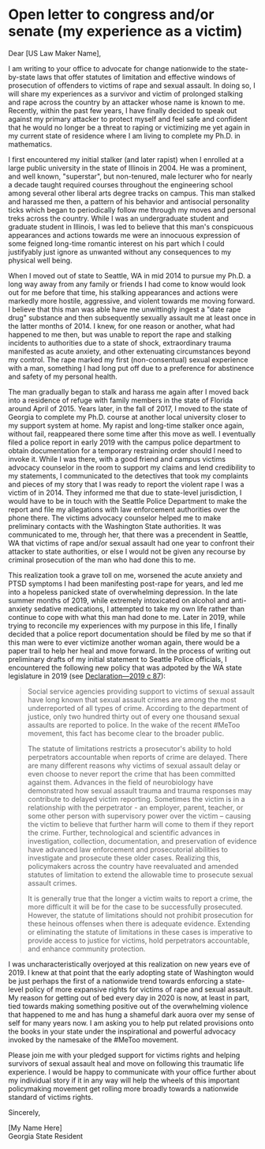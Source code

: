# Open letter to congress and/or senate (my experience as a victim)

Dear [US Law Maker Name], 

I am writing to your office to advocate for change nationwide to the state-by-state laws that 
offer statutes of limitation and effective windows of prosecution of offenders to victims of 
rape and sexual assault. In doing so, I will share my experiences as a survivor and victim of 
prolonged stalking and rape across the country by an attacker whose name is known to me. 
Recently, within the past few years, I have finally decided to speak out against my primary 
attacker to protect myself and feel safe and confident that he would no longer be a threat to 
raping or victimizing me yet again in my current state of residence where I am living to complete my 
Ph.D. in mathematics. 

I first encountered my initial stalker (and later rapist) when I enrolled at a large public university in the 
state of Illinois in 2004. He was a prominent, and well known, "superstar", but non-tenured, male 
lecturer who for nearly a decade taught required courses 
throughout the engineering school among several other liberal arts degree tracks on campus. This man stalked and 
harassed me then, a pattern of his behavior and antisocial personality ticks which began to periodically 
follow me through my moves and personal treks across the country. 
While I was an undergraduate student and graduate student in Illinois, I was led to believe 
that this man's conspicuous appearances and actions towards me were an innocuous expression of some 
feigned long-time romantic interest on his part which I could justifyably just ignore as unwanted without any 
consequences to my physical well being. 

When I moved out of state to Seattle, WA in mid 2014 to pursue my Ph.D. a long way away from any family or 
friends I had come to know would look out for me before that time, his stalking appearances and 
actions were markedly more hostile, aggressive, and 
violent towards me moving forward. I believe that this man was able have me unwittingly ingest a 
"date rape drug" substance and then subsequently sexually assault me at least once in the latter months of 2014. 
I knew, for one reason or another, what 
had happened to me then, but was unable to report the rape and stalking incidents to authorities due to a state of shock, 
extraordinary trauma manifested as acute anxiety, and other extenuating circumstances beyond my control. 
The rape marked my first (non-consentual) sexual experience with a man, something I had long put off due to a preference for 
abstinence and safety of my personal health. 

The man gradually began to stalk and harass me again 
after I moved back into a residence of refuge with family members in the state of Florida around April of 2015. 
Years later, in the fall of 2017, I moved to the state of Georgia to complete my Ph.D. course at another 
local university closer to my support system at home. 
My rapist and long-time stalker once again, without fail, reappeared there some time after this move as well. 
I eventually filed a police report in early 2019 with the campus police department to obtain documentation for a temporary 
restraining order should I need to invoke it. While I was there, with a good friend and campus victims advocacy counselor in the 
room to support my claims and lend credibility to my statements, 
I communicated to the detectives that took my complaints and pieces of my story that I was ready to report the 
violent rape I was a victim of in 2014. They informed me that due to state-level jurisdiction, I would have to be in touch with the 
Seattle Police Department to make the report and file my allegations with law enforcement authorities over the phone there. 
The victims advocacy counselor 
helped me to make preliminary contacts with the Washington State authorities. It was communicated to me, through her, that there was 
a precendent in Seattle, WA that victims of rape and/or sexual assault had one year to confront their attacker to state authorities, or else I 
would not be given any recourse by criminal prosecution of the man who had done this to me. 

This realization took a grave 
toll on me, worsened the acute anxiety and PTSD symptoms I had been manifesting post-rape for years, and led me into a hopeless panicked state 
of overwhelming depression. In the late summer months of 2019, while extremely intoxicated on alcohol and anti-anxiety sedative medications, 
I attempted to take my own life rather than continue to cope with what this man had done to me. 
Later in 2019, while trying to reconcile my experiences with my purpose in this life, I finally decided that a police report documentation should be filed by me so that if this 
man were to ever victimize another woman again, there would be a paper trail to help her heal and move forward. 
In the process of writing out preliminary drafts of my initial statement to Seattle Police officials, I encountered the following 
new policy that was adpoted by the WA state legislature in 2019 (see [Declaration—2019 c 87](https://app.leg.wa.gov/RCW/default.aspx?cite=9A.04.080)): 

>Social service agencies providing support to victims of sexual assault have long known that sexual assault crimes are among the most underreported of all types of crime. According to the department of justice, only two hundred thirty out of every one thousand sexual assaults are reported to police. In the wake of the recent #MeToo movement, this fact has become clear to the broader public.
>
>The statute of limitations restricts a prosecutor's ability to hold perpetrators accountable when reports of crime are delayed. There are many different reasons why victims of sexual assault delay or even choose to never report the crime that has been committed against them. Advances in the field of neurobiology have demonstrated how sexual assault trauma and trauma responses may contribute to delayed victim reporting. Sometimes the victim is in a relationship with the perpetrator - an employer, parent, teacher, or some other person with supervisory power over the victim – causing the victim to believe that further harm will come to them if they report the crime. Further, technological and scientific advances in investigation, collection, documentation, and preservation of evidence have advanced law enforcement and prosecutorial abilities to investigate and prosecute these older cases. Realizing this, policymakers across the country have reevaluated and amended statutes of limitation to extend the allowable time to prosecute sexual assault crimes.
>
>It is generally true that the longer a victim waits to report a crime, the more difficult it will be for the case to be successfully prosecuted. However, the statute of limitations should not prohibit prosecution for these heinous offenses when there is adequate evidence. Extending or eliminating the statute of limitations in these cases is imperative to provide access to justice for victims, hold perpetrators accountable, and enhance community protection.

I was uncharacteristically overjoyed at this realization on new years eve of 2019. 
I knew at that point that the early adopting state of Washington would be just perhaps the first of a 
nationwide trend towards enforcing a state-level policy of more expansive rights for victims of rape and sexual assault. My reason for getting out of 
bed every day in 2020 is now, at least in part, tied towards making something positive out of the overwhelming violence that happened to me and has 
hung a shameful dark auora over my sense of self for many years now. 
I am asking you to help put related provisions onto the books in your state under the inspirational and powerful advocacy 
invoked by the namesake of the #MeToo movement. 

Please join me with your pledged support for victims rights and helping survivors of sexual assault heal and move on following this 
traumatic life experience. 
I would be happy to communicate with your office further about my individual story if it in any way will help the 
wheels of this important policymaking movement get rolling more broadly towards a nationwide standard of victims rights. 

Sincerely, 

[My Name Here] <br/>
Georgia State Resident
